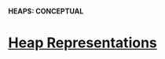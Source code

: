 #### HEAPS: CONCEPTUAL

# [Heap Representations](https://www.codecademy.com/courses/complex-data-structures/lessons/conceptual-heaps/exercises/conceptual-heaps-representation)

